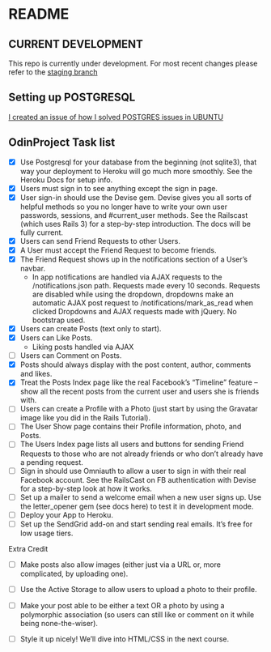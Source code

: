 # README

## CURRENT DEVELOPMENT

This repo is currently under development.
For most recent changes please refer to the [staging branch](https://github.com/ParamagicDev/odin-facebook/tree/staging)

## Setting up POSTGRESQL

[I created an issue of how I solved POSTGRES issues in UBUNTU](https://github.com/ParamagicDev/odin-facebook/issues/1)

## OdinProject Task list

- [x] Use Postgresql for your database from the beginning (not sqlite3), that way your deployment to Heroku will go much more smoothly. See the Heroku Docs for setup info.
- [x] Users must sign in to see anything except the sign in page.
- [x] User sign-in should use the Devise gem. Devise gives you all sorts of helpful methods so you no longer have to write your own user passwords, sessions, and #current_user methods. See the Railscast (which uses Rails 3) for a step-by-step introduction. The docs will be fully current.
- [x] Users can send Friend Requests to other Users.
- [x] A User must accept the Friend Request to become friends.
- [x] The Friend Request shows up in the notifications section of a User’s navbar.
  * In app notifications are handled via AJAX requests to the
    /notifications.json path. Requests made every 10 seconds.
    Requests are disabled while using the dropdown, dropdowns make an automatic AJAX
    post request to /notifications/mark_as_read when clicked
    Dropdowns and AJAX requests made with jQuery. No bootstrap used.
- [x] Users can create Posts (text only to start).
- [x] Users can Like Posts.
  * Liking posts handled via AJAX
- [ ] Users can Comment on Posts.
- [x] Posts should always display with the post content, author, comments and likes.
- [x]  Treat the Posts Index page like the real Facebook’s “Timeline” feature – show all the recent posts from the current user and users she is friends with.
- [ ]  Users can create a Profile with a Photo (just start by using the Gravatar image like you did in the Rails Tutorial).
- [ ]  The User Show page contains their Profile information, photo, and Posts.
- [ ]  The Users Index page lists all users and buttons for sending Friend Requests to those who are not already friends or who don’t already have a pending request.
- [ ]  Sign in should use Omniauth to allow a user to sign in with their real Facebook account. See the RailsCast on FB authentication with Devise for a step-by-step look at how it works.
- [ ]  Set up a mailer to send a welcome email when a new user signs up. Use the letter_opener gem (see docs here) to test it in development mode.
- [ ]  Deploy your App to Heroku.
- [ ]  Set up the SendGrid add-on and start sending real emails. It’s free for low usage tiers.

Extra Credit

- [ ] Make posts also allow images (either just via a URL or, more complicated, by uploading one).
- [ ] Use the Active Storage to allow users to upload a photo to their profile.
- [ ] Make your post able to be either a text OR a photo by using a polymorphic association (so users can still like or comment on it while being none-the-wiser).
- [ ] Style it up nicely! We’ll dive into HTML/CSS in the next course.

